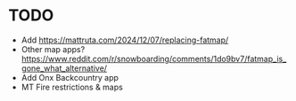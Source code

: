 # TODO

- Add https://mattruta.com/2024/12/07/replacing-fatmap/
- Other map apps? https://www.reddit.com/r/snowboarding/comments/1do9bv7/fatmap_is_gone_what_alternative/
- Add Onx Backcountry app
- MT Fire restrictions & maps
